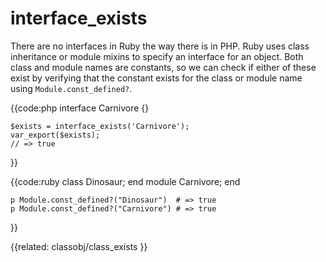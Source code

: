 # interface_exists

There are no interfaces in Ruby the way there is in PHP. Ruby uses class
inheritance or module mixins to specify an interface for an object. Both class
and module names are constants, so we can check if either of these exist by
verifying that the constant exists for the class or module name using
`Module.const_defined?`.


{{code:php
    interface Carnivore {}

    $exists = interface_exists('Carnivore');
    var_export($exists);
    // => true
}}


{{code:ruby
    class Dinosaur; end
    module Carnivore; end

    p Module.const_defined?("Dinosaur")  # => true
    p Module.const_defined?("Carnivore") # => true
}}


{{related:
    classobj/class_exists
}}
